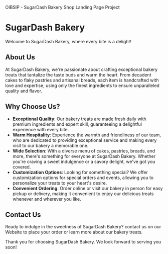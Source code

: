 OIBSIP - SugarDash Bakery Shop Landing Page Project
# SugarDash Bakery

Welcome to SugarDash Bakery, where every bite is a delight! 

## About Us

At SugarDash Bakery, we're passionate about crafting exceptional bakery treats that tantalize the taste buds and warm the heart. From decadent cakes to flaky pastries and artisanal breads, each item is handcrafted with love and expertise, using only the finest ingredients to ensure unparalleled quality and flavor.

## Why Choose Us?

- **Exceptional Quality**: Our bakery treats are made fresh daily with premium ingredients and expert skill, guaranteeing a delightful experience with every bite.
- **Warm Hospitality**: Experience the warmth and friendliness of our team, who are dedicated to providing exceptional service and making every visit to our bakery a memorable one.
- **Wide Selection**: With a diverse menu of cakes, pastries, breads, and more, there's something for everyone at SugarDash Bakery. Whether you're craving a sweet indulgence or a savory delight, we've got you covered.
- **Customization Options**: Looking for something special? We offer customization options for special orders and events, allowing you to personalize your treats to your heart's desire.
- **Convenient Ordering**: Order online or visit our bakery in person for easy pickup or delivery, making it convenient to enjoy our delicious treats whenever and wherever you like.

## Contact Us

Ready to indulge in the sweetness of SugarDash Bakery? contact us on our Website to place your order or learn more about our bakery treats.

Thank you for choosing SugarDash Bakery. We look forward to serving you soon!
